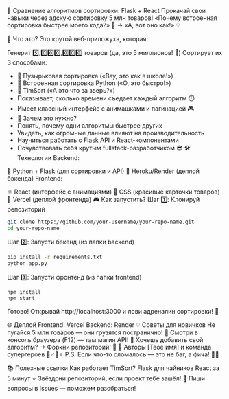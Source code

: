 
🚀 Сравнение алгоритмов сортировки: Flask + React
Прокачай свои навыки через адскую сортировку 5 млн товаров!
«Почему встроенная сортировка быстрее моего кода?» 🤯 → «А, вот оно как!» 💡

🎯 Что это?
Это крутой веб-приложуха, которая:

Генерит 5️⃣,0️⃣0️⃣0️⃣,0️⃣0️⃣0️⃣ товаров (да, это 5 миллионов! 🤑)
Сортирует их 3 способами:
- 🐢 Пузырьковая сортировка («Вау, это как в школе!»)
- 🚀 Встроенная сортировка Python («О, это быстро!»)
- 🧠 TimSort («А это что за зверь?»)
- Показывает, сколько времени съедает каждый алгоритм ⏱️
- Имеет классный интерфейс с анимашками и пагинацией 🎮
- 👾 Зачем это нужно?
- Понять, почему одни алгоритмы быстрее других
- Увидеть, как огромные данные влияют на производительность
- Научиться работать с Flask API и React-компонентами
- Почувствовать себя крутым fullstack-разработчиком 😎
🛠️ Технологии
Backend:

🐍 Python + Flask (для сортировки и API)
🧪 Heroku/Render (деплой бэкенда)
Frontend:

⚛️ React (интерфейс с анимациями)
🎨 CSS (красивые карточки товаров)
🚀 Vercel (деплой фронтенда)
🎮 Как запустить?
Шаг 1️⃣: Клонируй репозиторий

```bash
git clone https://github.com/your-username/your-repo-name.git
cd your-repo-name
```
Шаг 2️⃣: Запусти бэкенд (из папки backend)

```bash
pip install -r requirements.txt
python app.py
```

Шаг 3️⃣: Запусти фронтенд (из папки frontend)

```bash
npm install
npm start
```

Готово! Открывай http://localhost:3000 и лови адреналин сортировки! 🚀

🌐 Деплой
Frontend: Vercel
Backend: Render
💡 Советы для новичков
Не пугайся 5 млн товаров — они грузятся постранично! 📄
Смотри в консоль браузера (F12) — там магия API! 🧙
Хочешь добавить свой алгоритм? → Форкни репозиторий! 🍴
👥 Авторы
[Твоё имя] и команда супергероев 🦸♂️🦸♀️
P.S. Если что-то сломалось — это не баг, а фича! 🐞✨

📚 Полезные ссылки
Как работает TimSort?
Flask для чайников
React за 5 минут
⭐ Звёздони репозиторий, если проект тебе зашёл!
💬 Пиши вопросы в Issues — поможем разобраться!
